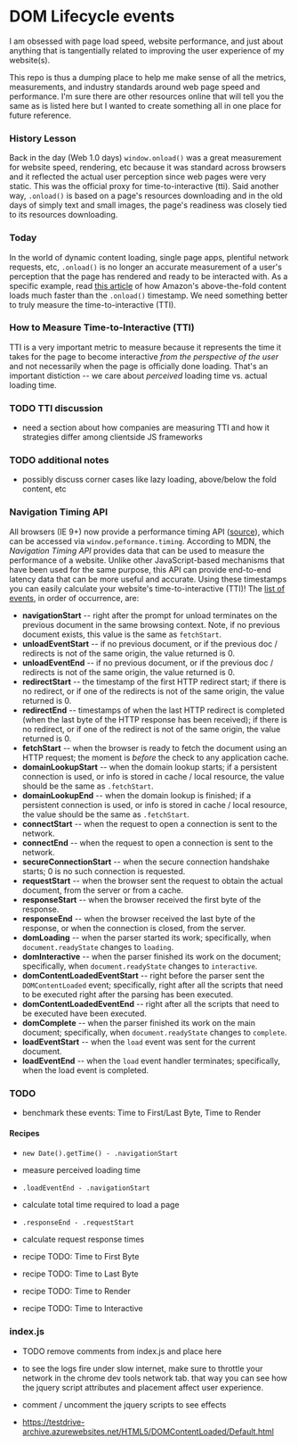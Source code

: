 # DOM Lifecycle events
I am obsessed with page load speed, website performance, and just about anything that is tangentially related to improving the user experience of my website(s).

This repo is thus a dumping place to help me make sense of all the metrics, measurements, and industry standards around web page speed and performance.  I'm sure there are other resources online that will tell you the same as is listed here but I wanted to create something all in one place for future reference.

### History Lesson
Back in the day (Web 1.0 days) `window.onload()` was a great measurement for website speed, rendering, etc because it was standard across browsers and it reflected the actual user perception since web pages were very static. This was the official proxy for time-to-interactive (tti).  Said another way, `.onload()` is based on a page's resources downloading and in the old days of simply text and small images, the page's readiness was closely tied to its resources downloading.

### Today
In the world of dynamic content loading, single page apps, plentiful network requests, etc, `.onload()` is no longer an accurate measurement of a user's perception that the page has rendered and ready to be interacted with.  As a specific example, read [this article](http://www.stevesouders.com/blog/2013/05/13/moving-beyond-window-onload/) of how Amazon's above-the-fold content loads much faster than the `.onload()` timestamp.  We need something better to truly measure the time-to-interactive (TTI).

### How to Measure Time-to-Interactive (TTI)
TTI is a very important metric to measure because it represents the time it takes for the page to become interactive _from the perspective of the user_ and not necessarily when the page is officially done loading.  That's an important distiction -- we care about _perceived_ loading time vs. actual loading time.


### TODO TTI discussion
- need a section about how companies are measuring TTI and how it strategies differ among clientside JS frameworks

### TODO additional notes
- possibly discuss corner cases like lazy loading, above/below the fold content, etc

### Navigation Timing API
All browsers (IE 9+) now provide a performance timing API ([source](https://developer.mozilla.org/en-US/docs/Web/API/Navigation_timing_API)), which can be accessed via `window.peformance.timing`.  According to MDN, the *Navigation Timing API* provides data that can be used to measure the performance of a website. Unlike other JavaScript-based mechanisms that have been used for the same purpose, this API can provide end-to-end latency data that can be more useful and accurate.  Using these timestamps you can easily calculate your website's time-to-interactive (TTI)!  The [list of events](https://developer.mozilla.org/en-US/docs/Web/API/PerformanceTiming), in order of occurrence, are:
  - **navigationStart** -- right after the prompt for unload terminates on the previous document in the same browsing context.  Note, if no previous document exists, this value is the same as `fetchStart`.
  - **unloadEventStart** -- if no previous document, or if the previous doc / redirects is not of the same origin, the value returned is 0.
  - **unloadEventEnd** -- if no previous document, or if the previous doc / redirects is not of the same origin, the value returned is 0.
  - **redirectStart** -- the timestamp of the first HTTP redirect start; if there is no redirect, or if one of the redirects is not of the same origin, the value returned is 0.
  - **redirectEnd** -- timestamps of when the last HTTP redirect is completed (when the last byte of the HTTP response has been received); if there is no redirect, or if one of the redirect is not of the same origin, the value returned is 0.
  - **fetchStart** -- when the browser is ready to fetch the document using an HTTP request; the moment is _before_ the check to any application cache.
  - **domainLookupStart** -- when the domain lookup starts; if a persistent connection is used, or info is stored in cache / local resource, the value should be the same as `.fetchStart`.
  - **domainLookupEnd** -- when the domain lookup is finished; if a persistent connection is used, or info is stored in cache / local resource, the value should be the same as `.fetchStart`.
  - **connectStart** -- when the request to open a connection is sent to the network.
  - **connectEnd** -- when the request to open a connection is sent to the network.
  - **secureConnectionStart** -- when the secure connection handshake starts; 0 is no such connection is requested.
  - **requestStart** -- when the browser sent the request to obtain the actual document, from the server or from a cache.
  - **responseStart** -- when the browser received the first byte of the response.
  - **responseEnd** -- when the browser received the last byte of the response, or when the connection is closed, from the server.
  - **domLoading** -- when the parser started its work; specifically, when `document.readyState` changes to `loading`.
  - **domInteractive** -- when the parser finished its work on the document; specifically, when `document.readyState` changes to `interactive`.
  - **domContentLoadedEventStart** -- right before the parser sent the `DOMContentLoaded` event; specifically, right after all the scripts that need to be executed right after the parsing has been executed.
  - **domContentLoadedEventEnd** -- right after all the scripts that need to be executed have been executed.
  - **domComplete** -- when the parser finished its work on the main document; specifically, when `document.readyState` changes to `complete`.
  - **loadEventStart** -- when the `load` event was sent for the current document.
  - **loadEventEnd** -- when the `load` event handler terminates; specifically, when the load event is completed.

### TODO
- benchmark these events: Time to First/Last Byte, Time to Render
#### Recipes
- `new Date().getTime() - .navigationStart`
 - measure perceived loading time


- `.loadEventEnd - .navigationStart`
 - calculate total time required to load a page


- `.responseEnd - .requestStart`
 - calculate request response times

- recipe TODO: Time to First Byte
- recipe TODO: Time to Last Byte
- recipe TODO: Time to Render
- recipe TODO: Time to Interactive

### index.js

- TODO remove comments from index.js and place here

- to see the logs fire under slow internet, make sure to throttle your network in the chrome dev tools network tab.  that way you can see how the jquery script attributes and placement affect user experience.

- comment / uncomment the jquery scripts to see effects

- https://testdrive-archive.azurewebsites.net/HTML5/DOMContentLoaded/Default.html
